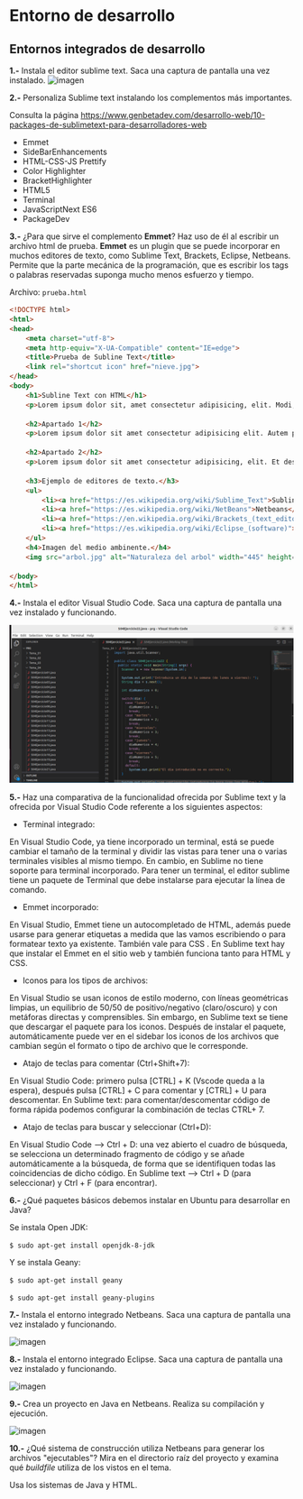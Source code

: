 # Entorno de desarrollo

## Entornos integrados de desarrollo

**1.-** Instala el editor sublime text. Saca una captura de pantalla una vez instalado.
![imagen](https://user-images.githubusercontent.com/113978794/196381580-39d4eb0d-e70f-4b34-865f-92b729af300d.png)



**2.-** Personaliza Sublime text instalando los complementos más importantes. 

Consulta la página https://www.genbetadev.com/desarrollo-web/10-packages-de-sublimetext-para-desarrolladores-web

- Emmet
- SideBarEnhancements
- HTML-CSS-JS Prettify
- Color Highlighter
- BracketHighlighter 
- HTML5
- Terminal
- JavaScriptNext ES6
- PackageDev



**3.-** ¿Para que sirve el complemento **Emmet**? Haz uso de él al escribir un archivo html de prueba.
**Emmet** es un plugin que se puede incorporar en muchos editores de texto, como Sublime Text, Brackets, Eclipse, Netbeans. Permite que  la parte mecánica de la programación, que es escribir los tags o palabras reservadas suponga mucho menos esfuerzo y tiempo.

Archivo: ``prueba.html``

```html
<!DOCTYPE html>
<html>
<head>
    <meta charset="utf-8">
    <meta http-equiv="X-UA-Compatible" content="IE=edge">
    <title>Prueba de Subline Text</title>
    <link rel="shortcut icon" href="nieve.jpg">
</head>
<body>
    <h1>Subline Text con HTML</h1>
    <p>Lorem ipsum dolor sit, amet consectetur adipisicing, elit. Modi, animi!</p>

    <h2>Apartado 1</h2>
    <p>Lorem ipsum dolor sit amet consectetur adipisicing elit. Autem pariatur voluptates quasi rerum, vitae, tempore omnis exercitationem cupiditate animi, velit ullam doloremque quos minima.</p>

    <h2>Apartado 2</h2>
    <p>Lorem ipsum dolor sit amet consectetur adipisicing, elit. Et deserunt perferendis ad iure eaque iusto, at eius sapiente exercitationem doloribus atque quibusdam quod, corporis facere culpa, accusantium delectus odit, explicabo!</p>

    <h3>Ejemplo de editores de texto.</h3>
    <ul>
        <li><a href="https://es.wikipedia.org/wiki/Sublime_Text">Subline text</a></li>
        <li><a href="https://es.wikipedia.org/wiki/NetBeans">Netbeans</a></li>
        <li><a href="https://en.wikipedia.org/wiki/Brackets_(text_editor)">Blackets(ingles)</a></li>
        <li><a href="https://es.wikipedia.org/wiki/Eclipse_(software)">Eclipse</a></li>
    </ul>
    <h4>Imagen del medio ambinente.</h4>
    <img src="arbol.jpg" alt="Naturaleza del arbol" width="445" height="345">

</body>
</html>
```

**4.-** Instala el editor Visual Studio Code. Saca una captura de pantalla una vez instalado y funcionando.

![imagen](https://github.com/Yammy468/entornos/raw/main/images/T2-2_E04.png?raw=true)



**5.-** Haz una comparativa de la funcionalidad ofrecida por Sublime text y la ofrecida por Visual Studio Code referente a los siguientes  aspectos:

- Terminal integrado:

En Visual Studio Code, ya tiene incorporado un terminal, está se puede cambiar el tamaño de la terminal y dividir las vistas para tener una o varias terminales visibles al mismo tiempo.
En cambio, en Sublime no tiene soporte para terminal incorporado. Para tener un terminal, el editor sublime tiene un paquete de Terminal que debe instalarse para ejecutar la línea de comando.

- Emmet incorporado:

En Visual Studio, Emmet tiene un  autocompletado de HTML, además puede usarse para generar etiquetas a medida que las vamos escribiendo o para formatear texto ya existente. También vale para CSS .
En Sublime text hay que instalar el Emmet en el sitio web y también funciona tanto para HTML y CSS.

- Iconos para los tipos de archivos: 

En Visual Studio se usan iconos de estilo moderno, con líneas geométricas limpias, un equilibrio de 50/50 de positivo/negativo (claro/oscuro) y con metáforas directas y comprensibles. 
Sin embargo, en Sublime text se tiene que descargar el paquete para los iconos. Después de instalar el paquete, automáticamente puede ver en el sidebar los iconos de los archivos que cambian según el formato o tipo de archivo que le corresponde.

- Atajo de teclas para comentar (Ctrl+Shift+7): 

En Visual Studio Code: primero pulsa [CTRL] + K (Vscode queda a la espera), después pulsa [CTRL] + C para comentar y [CTRL] + U para descomentar.
En Sublime text: para comentar/descomentar código de forma rápida podemos configurar la combinación de teclas CTRL+ 7.

- Atajo de teclas para buscar y seleccionar (Ctrl+D):

En Visual Studio Code --> Ctrl + D: una vez abierto el cuadro de búsqueda, se selecciona un determinado fragmento de código y se añade automáticamente a la búsqueda, de forma que se identifiquen todas las coincidencias de dicho código.
En Sublime text --> Ctrl + D (para seleccionar) y Ctrl + F (para encontrar).
  

**6.-** ¿Qué paquetes básicos debemos instalar en Ubuntu para desarrollar en Java?

Se instala Open JDK:

```$ sudo apt-get install openjdk-8-jdk```

Y se instala Geany:

```$ sudo apt-get install geany```

```$ sudo apt-get install geany-plugins```


**7.-** Instala el entorno integrado Netbeans. Saca una captura de pantalla una vez instalado y funcionando. 

![imagen](https://user-images.githubusercontent.com/113978794/197747682-f99ac3c4-1ffd-4acb-acd7-291cb08f7a25.png)


**8.-** Instala el entorno integrado Eclipse. Saca una captura de pantalla una vez instalado y funcionando. 

![imagen](https://user-images.githubusercontent.com/113978794/197747777-ed7f4fc5-04e9-420e-843b-3d8883f3813c.png)


**9.-** Crea un proyecto en Java en Netbeans. Realiza su compilación y ejecución.

![imagen](https://user-images.githubusercontent.com/113978794/197747855-eb363eee-fced-43f3-98d3-1724243ebfd9.png)


**10.-** ¿Qué sistema de construcción utiliza Netbeans para generar los archivos "ejecutables"? Mira en el directorio raíz del proyecto y examina qué *buildfile* utiliza de los vistos en el tema.

Usa los sistemas de Java y HTML.

